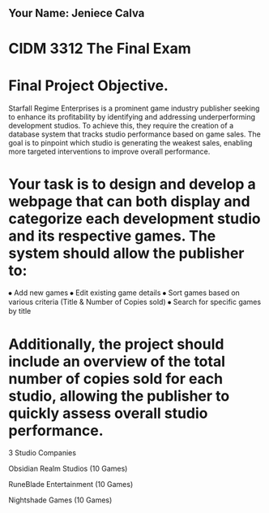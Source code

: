 
## Your Name: Jeniece Calva

# CIDM 3312 The Final Exam

# Final Project Objective.

Starfall Regime Enterprises is a prominent game industry publisher seeking to enhance its profitability by identifying and addressing underperforming development studios. To achieve this, they require the creation of a database system that tracks studio performance based on game sales. The goal is to pinpoint which studio is generating the weakest sales, enabling more targeted interventions to improve overall performance.

# Your task is to design and develop a webpage that can both display and categorize each development studio and its respective games. The system should allow the publisher to:

⦁	Add new games
⦁	Edit existing game details
⦁	Sort games based on various criteria (Title & Number of Copies sold)
⦁	Search for specific games by title 

# Additionally, the project should include an overview of the total number of copies sold for each studio, allowing the publisher to quickly assess overall studio performance.

3 Studio Companies

Obsidian Realm Studios 		(10 Games)

RuneBlade Entertainment 	(10 Games)

Nightshade Games		(10 Games)
